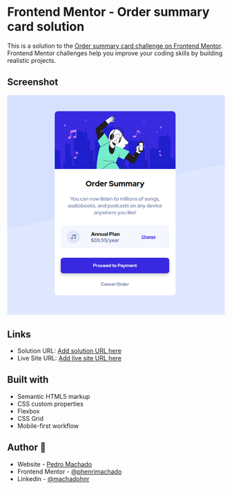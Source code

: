 # Frontend Mentor - Order summary card solution

This is a solution to the [Order summary card challenge on Frontend Mentor](https://www.frontendmentor.io/challenges/order-summary-component-QlPmajDUj). Frontend Mentor challenges help you improve your coding skills by building realistic projects. 

## Screenshot

![](./images/screenshot.png)

## Links

- Solution URL: [Add solution URL here](https://your-solution-url.com)
- Live Site URL: [Add live site URL here](https://your-live-site-url.com)

## Built with

- Semantic HTML5 markup
- CSS custom properties
- Flexbox
- CSS Grid
- Mobile-first workflow

## Author 👋

- Website - [Pedro Machado](https://www.your-site.com)
- Frontend Mentor - [@phenrimachado](https://www.frontendmentor.io/profile/phenrimachado)
- Linkedin - [@machadohnr](https://www.linkedin.com/in/machadohnr/)